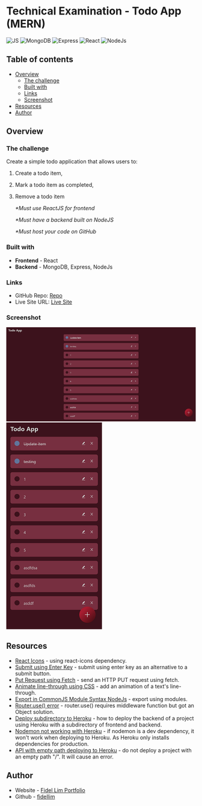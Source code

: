 # Technical Examination - Todo App (MERN)

![JS](https://img.shields.io/badge/-JavaScript-F7DF1E?logo=javascript&logoColor=black&logoWidth=25)
![MongoDB](https://img.shields.io/badge/-MongoDB-47A248?logo=mongodb&logoColor=fff&logoWidth=25)
![Express](https://img.shields.io/badge/-Express-000000?logo=express&logoColor=fff&logoWidth=25)
![React](https://img.shields.io/badge/-React-61DAFB?logo=react&logoColor=fff&logoWidth=25)
![NodeJs](https://img.shields.io/badge/-NodeJs-339933?logo=node.js&logoColor=fff&logoWidth=25)

## Table of contents

- [Overview](#overview)
  - [The challenge](#the-challenge)
  - [Built with](#built-with)
  - [Links](#links)
  - [Screenshot](#screenshot)
- [Resources](#resources)
- [Author](#author)

## Overview

### The challenge

Create a simple todo application that allows users to:

1. Create a todo item,
2. Mark a todo item as completed,
3. Remove a todo item

   _\*Must use ReactJS for frontend_

   _\*Must have a backend built on NodeJS_

   _\*Must host your code on GitHub_

### Built with

- **Frontend** - React
- **Backend** - MongoDB, Express, NodeJs

### Links

- GitHub Repo: [Repo](https://github.com/fidellim/EventsHub-Technical-Examination)
- Live Site URL: [Live Site](https://eventshub-fullstack-exam-fidellim.netlify.app/)

### Screenshot

![Desktop Solution](./images/solution_desktop.png)
![Mobile Solution](./images/solution_mobile.png)

## Resources

- [React Icons](https://react-icons.github.io/react-icons) - using react-icons dependency.
- [Submit using Enter Key](https://reactgo.com/react-trigger-button-click/#:~:text=Using%20the%20onKeypress%20event,the%20Enter%20key%20is%2013.) - submit using enter key as an alternative to a submit button.
- [Put Request using Fetch](https://jasonwatmore.com/post/2020/11/02/react-fetch-http-put-request-examples) - send an HTTP PUT request using fetch.
- [Animate line-through using CSS](https://stackoverflow.com/questions/36267507/is-it-possible-to-animate-a-css-line-through-text-decoration) - add an animation of a text's line-through.
- [Export in CommonJS Module Syntax NodeJs](https://stackoverflow.com/questions/38296667/getting-unexpected-token-export) - export using modules.
- [Router.use() error](https://stackoverflow.com/questions/27465850/typeerror-router-use-requires-middleware-function-but-got-a-object) - router.use() requires middleware function but got an Object solution.
- [Deploy subdirectory to Heroku](https://janessagarrow.com/blog/how-to-deploy-a-subdirectory-to-heroku/) - how to deploy the backend of a project using Heroku with a subdirectory of frontend and backend.
- [Nodemon not working with Heroku](https://stackoverflow.com/questions/56047981/node-js-heroku-deployment-on-mac-sh-1-nodemon-not-found-npm-err-nodemon) - if nodemon is a dev dependency, it won't work when deploying to Heroku. As Heroku only installs dependencies for production.
- [API with empty path deploying to Heroku](https://stackoverflow.com/questions/62015887/heroku-application-crashed-at-error-code-h10-desc-app-crashed-method-get-path) - do not deploy a project with an empty path "/". It will cause an error.

## Author

- Website - [Fidel Lim Portfolio](https://fidellim-portfolio.netlify.app/)
- Github - [fidellim](https://github.com/fidellim)

